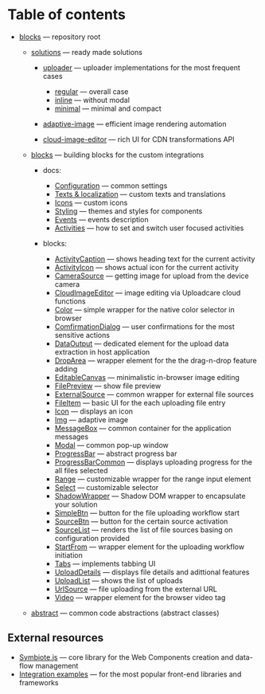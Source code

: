 # Table of contents

- [blocks](/) — repository root

  - [solutions](/solutions/) — ready made solutions

    - [uploader](/solutions/file-uploader/) — uploader implementations for the most frequent cases

      - [regular](/solutions/file-uploader/regular/) — overall case
      - [inline](/solutions/file-uploader/inline/) — without modal
      - [minimal](/solutions/file-uploader/minimal/) — minimal and compact

    - [adaptive-image](/solutions/adaptive-image/) — efficient image rendering automation
    - [cloud-image-editor](/solutions/cloud-image-editor/) — rich UI for CDN transformations API

  - [blocks](/blocks/) — building blocks for the custom integrations

    - docs:

      - [Configuration](/docs/configuration/) — common settings
      - [Texts & localization](/docs/texts/) — custom texts and translations
      - [Icons](/docs/icons/) — custom icons
      - [Styling](/docs/styling/) — themes and styles for components
        <!-- - [Blocks](/docs/blocks/) — custom blocks and deeper workflow tuning -->
        <!-- - [Contexts](/docs/contexts/) — how to unite blocks into common workflows and share common data -->
      - [Events](/docs/events/) — events description
      - [Activities](/docs/activities/) — how to set and switch user focused activities
        <!-- - [BlockComponent](/docs/block-component/) — all about blocks base class -->
        <!-- - [TypeScript](/docs/typescript/) — using types in TypeScript and JavaScript projects -->

    - blocks:
      - [ActivityCaption](/blocks/ActivityCaption/) — shows heading text for the current activity
      - [ActivityIcon](/blocks/ActivityIcon/) — shows actual icon for the current activity
      - [CameraSource](/blocks/CameraSource/) — getting image for upload from the device camera
      - [CloudImageEditor](/blocks/CloudImageEditor/) — image editing via Uploadcare cloud functions
      - [Color](/blocks/Color/) — simple wrapper for the native color selector in browser
      - [ComfirmationDialog](/blocks/ConfirmationDialog/) — user confirmations for the most sensitive actions
      - [DataOutput](/blocks/DataOutput/) — dedicated element for the upload data extraction in host application
      - [DropArea](/blocks/DropArea/) — wrapper element for the the drag-n-drop feature adding
      - [EditableCanvas](/blocks/EditableCanvas/) — minimalistic in-browser image editing
      - [FilePreview](/blocks/FilePreview/) — show file preview
      - [ExternalSource](/blocks/ExternalSource/) — common wrapper for external file sources
      - [FileItem](/blocks/FileItem/) — basic UI for the each uploading file entry
      - [Icon](/blocks/Icon/) — displays an icon
      - [Img](/blocks/Img/) — adaptive image
      - [MessageBox](/blocks/MessageBox/) — common container for the application messages
      - [Modal](/blocks/Modal/) — common pop-up window
      - [ProgressBar](/blocks/ProgressBar/) — abstract progress bar
      - [ProgressBarCommon](/blocks/ProgressBarCommon/) — displays uploading progress for the all files selected
      - [Range](/blocks/Range/) — customizable wrapper for the range input element
      - [Select](/blocks/Select/) — customizable selector
      - [ShadowWrapper](/blocks/ShadowWrapper/) — Shadow DOM wrapper to encapsulate your solution
      - [SimpleBtn](/blocks/SimpleBtn/) — button for the file uploading workflow start
      - [SourceBtn](/blocks/SourceBtn/) — button for the certain source activation
      - [SourceList](/blocks/SourceList/) — renders the list of file sources basing on configuration provided
      - [StartFrom](/blocks/StartFrom/) — wrapper element for the uploading workflow initiation
      - [Tabs](/blocks/Tabs/) — implements tabbing UI
      - [UploadDetails](/blocks/UploadDetails/) — displays file details and adittional features
      - [UploadList](/blocks/UploadList/) — shows the list of uploads
      - [UrlSource](/blocks/UrlSource/) — file uploading from the external URL
      - [Video](/blocks/Video/) — wrapper element for the browser video tag

  - [abstract](/abstract/) — common code abstractions (abstract classes)

## External resources

- [Symbiote.js](https://github.com/symbiotejs/symbiote.js) — core library for the Web Components creation and data-flow management
- [Integration examples](https://github.com/uploadcare/blocks-examples) — for the most popular front-end libraries and frameworks
